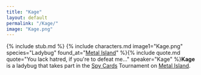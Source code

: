 ```yaml
---
title: "Kage"
layout: default
permalink: "/Kage/"
image: "Kage.png"
---
```

{% include stub.md %}
{% include characters.md image1="Kage.png" species="Ladybug" found_at="[Metal Island](/Metal_Island)" %}{% include quote.md quote="You lack hatred, if you're to defeat me..." speaker="Kage" %}**Kage** is a ladybug that takes part in the [Spy Cards](/Spy_Cards) Tournament on [Metal Island](/Metal_Island).